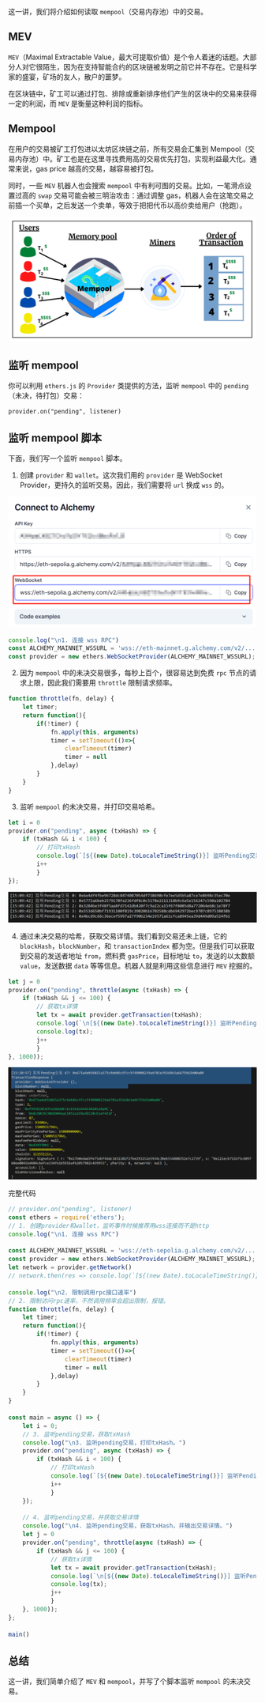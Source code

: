 
这一讲，我们将介绍如何读取 `mempool`（交易内存池）中的交易。

## **MEV**

`MEV`（Maximal Extractable Value，最大可提取价值）是个令人着迷的话题。大部分人对它很陌生，因为在支持智能合约的区块链被发明之前它并不存在。它是科学家的盛宴，矿场的友人，散户的噩梦。

在区块链中，矿工可以通过打包、排除或重新排序他们产生的区块中的交易来获得一定的利润，而 `MEV` 是衡量这种利润的指标。

## **Mempool**

在用户的交易被矿工打包进以太坊区块链之前，所有交易会汇集到 Mempool（交易内存池）中。矿工也是在这里寻找费用高的交易优先打包，实现利益最大化。通常来说，gas price 越高的交易，越容易被打包。

同时，一些 `MEV` 机器人也会搜索 `mempool` 中有利可图的交易。比如，一笔滑点设置过高的 `swap` 交易可能会被三明治攻击：通过调整 gas，机器人会在这笔交易之前插一个买单，之后发送一个卖单，等效于把把代币以高价卖给用户（抢跑）。

![](static/DA6ablqvgoVTNnxcbtGcWRf6nBf.png)

## **监听 mempool**

你可以利用 `ethers.js` 的 `Provider` 类提供的方法，监听 `mempool` 中的 `pending`（未决，待打包）交易：

```
provider.on("pending", listener)
```

## **监听 mempool 脚本**

下面，我们写一个监听 `mempool` 脚本。

1. 创建 `provider` 和 `wallet`。这次我们用的 `provider` 是 WebSocket Provider，更持久的监听交易。因此，我们需要将 `url` 换成 `wss` 的。

![](static/NUxcbtbQMoOyGlxJbpbc4i28nrK.png)

```javascript
console.log("\n1. 连接 wss RPC")
const ALCHEMY_MAINNET_WSSURL = 'wss://eth-mainnet.g.alchemy.com/v2/...';
const provider = new ethers.WebSocketProvider(ALCHEMY_MAINNET_WSSURL);
```

2. 因为 `mempool` 中的未决交易很多，每秒上百个，很容易达到免费 `rpc` 节点的请求上限，因此我们需要用 `throttle` 限制请求频率。

```javascript
function throttle(fn, delay) {
    let timer;
    return function(){
        if(!timer) {
            fn.apply(this, arguments)
            timer = setTimeout(()=>{
                clearTimeout(timer)
                timer = null
            },delay)
        }
    }
}
```

3. 监听 `mempool` 的未决交易，并打印交易哈希。

```javascript
let i = 0
provider.on("pending", async (txHash) => {
    if (txHash && i < 100) {
        // 打印txHash
        console.log(`[${(new Date).toLocaleTimeString()}] 监听Pending交易 ${i}: ${txHash} \r`);
        i++
        }
});
```

![](static/CqK9bZ9zuoldkbxgx7OcKdS6nhe.png)

4. 通过未决交易的哈希，获取交易详情。我们看到交易还未上链，它的 `blockHash`，`blockNumber`，和 `transactionIndex` 都为空。但是我们可以获取到交易的发送者地址 `from`，燃料费 `gasPrice`，目标地址 `to`，发送的以太数额 `value`，发送数据 `data` 等等信息。机器人就是利用这些信息进行 `MEV` 挖掘的。

```javascript
let j = 0
provider.on("pending", throttle(async (txHash) => {
    if (txHash && j <= 100) {
        // 获取tx详情
        let tx = await provider.getTransaction(txHash);
        console.log(`\n[${(new Date).toLocaleTimeString()}] 监听Pending交易 ${j}: ${txHash} \r`);
        console.log(tx);
        j++
        }
}, 1000));
```

![](static/Zximbh20posZpdxaj8Xcqi5knXe.png)

完整代码

```javascript
// provider.on("pending", listener)
const ethers = require('ethers');
// 1. 创建provider和wallet，监听事件时候推荐用wss连接而不是http
console.log("\n1. 连接 wss RPC")

const ALCHEMY_MAINNET_WSSURL = 'wss://eth-sepolia.g.alchemy.com/v2/...';
const provider = new ethers.WebSocketProvider(ALCHEMY_MAINNET_WSSURL);
let network = provider.getNetwork()
// network.then(res => console.log(`[${(new Date).toLocaleTimeString()}] 连接到 chain ID ${res.chainId}`));

console.log("\n2. 限制调用rpc接口速率")
// 2. 限制访问rpc速率，不然调用频率会超出限制，报错。
function throttle(fn, delay) {
    let timer;
    return function(){
        if(!timer) {
            fn.apply(this, arguments)
            timer = setTimeout(()=>{
                clearTimeout(timer)
                timer = null
            },delay)
        }
    }
}

const main = async () => {
    let i = 0;
    // 3. 监听pending交易，获取txHash
    console.log("\n3. 监听pending交易，打印txHash。")
    provider.on("pending", async (txHash) => {
        if (txHash && i < 100) {
            // 打印txHash
            console.log(`[${(new Date).toLocaleTimeString()}] 监听Pending交易 ${i}: ${txHash} \r`);
            i++
            }
    });

    // 4. 监听pending交易，并获取交易详情
    console.log("\n4. 监听pending交易，获取txHash，并输出交易详情。")
    let j = 0
    provider.on("pending", throttle(async (txHash) => {
        if (txHash && j <= 100) {
            // 获取tx详情
            let tx = await provider.getTransaction(txHash);
            console.log(`\n[${(new Date).toLocaleTimeString()}] 监听Pending交易 ${j}: ${txHash} \r`);
            console.log(tx);
            j++
            }
    }, 1000));
};

main()
```

## **总结**

这一讲，我们简单介绍了 `MEV` 和 `mempool`，并写了个脚本监听 `mempool` 的未决交易。
